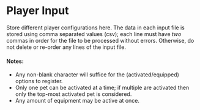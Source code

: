 # Player Input

Store different player configurations here.  The data in each input file is stored using comma separated values (csv); each line must have *two* commas in order for the file to be processed without errors.  Otherwise, do not delete or re-order any lines of the input file.

#### Notes:
- Any non-blank character will suffice for the (activated/equipped) options to register.
- Only one pet can be activated at a time; if multiple are activated then only the top-most activated pet is considered.
- Any amount of equipment may be active at once.
